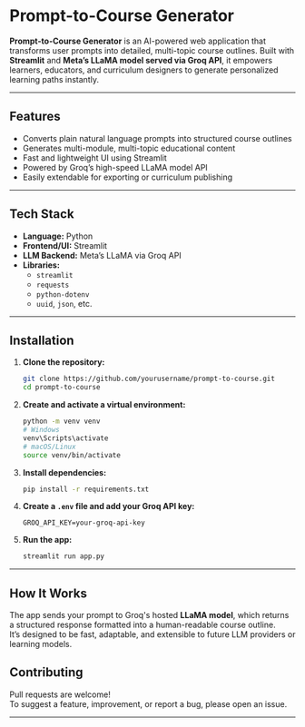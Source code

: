 # Prompt-to-Course Generator

**Prompt-to-Course Generator** is an AI-powered web application that transforms user prompts into detailed, multi-topic course outlines. Built with **Streamlit** and **Meta’s LLaMA model served via Groq API**, it empowers learners, educators, and curriculum designers to generate personalized learning paths instantly.

---

## Features

-  Converts plain natural language prompts into structured course outlines  
-  Generates multi-module, multi-topic educational content  
-  Fast and lightweight UI using Streamlit  
-  Powered by Groq’s high-speed LLaMA model API  
-  Easily extendable for exporting or curriculum publishing  

---

## Tech Stack

- **Language:** Python  
- **Frontend/UI:** Streamlit  
- **LLM Backend:** Meta’s LLaMA via Groq API  
- **Libraries:**  
  - `streamlit`  
  - `requests`  
  - `python-dotenv`  
  - `uuid`, `json`, etc.  

---

##  Installation

1. **Clone the repository:**
   ```bash
   git clone https://github.com/yourusername/prompt-to-course.git
   cd prompt-to-course
   ```

2. **Create and activate a virtual environment:**
   ```bash
   python -m venv venv
   # Windows
   venv\Scripts\activate
   # macOS/Linux
   source venv/bin/activate
   ```

3. **Install dependencies:**
   ```bash
   pip install -r requirements.txt
   ```

4. **Create a `.env` file and add your Groq API key:**
   ```
   GROQ_API_KEY=your-groq-api-key
   ```

5. **Run the app:**
   ```bash
   streamlit run app.py
   ```

---

## How It Works

The app sends your prompt to Groq's hosted **LLaMA model**, which returns a structured response formatted into a human-readable course outline.  
It’s designed to be fast, adaptable, and extensible to future LLM providers or learning models.


## Contributing

Pull requests are welcome!  
To suggest a feature, improvement, or report a bug, please open an issue.

---


